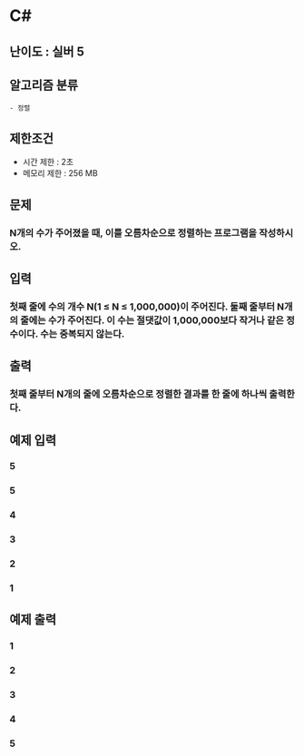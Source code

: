 # C#

## 난이도 : 실버 5

## 알고리즘 분류
	- 정렬

## 제한조건
  - 시간 제한 : 2초
  - 메모리 제한 : 256 MB

## 문제
### N개의 수가 주어졌을 때, 이를 오름차순으로 정렬하는 프로그램을 작성하시오.

## 입력
### 첫째 줄에 수의 개수 N(1 ≤ N ≤ 1,000,000)이 주어진다. 둘째 줄부터 N개의 줄에는 수가 주어진다. 이 수는 절댓값이 1,000,000보다 작거나 같은 정수이다. 수는 중복되지 않는다.

## 출력
### 첫째 줄부터 N개의 줄에 오름차순으로 정렬한 결과를 한 줄에 하나씩 출력한다.

## 예제 입력
### 5
### 5
### 4
### 3
### 2
### 1

## 예제 출력
### 1
### 2
### 3
### 4
### 5